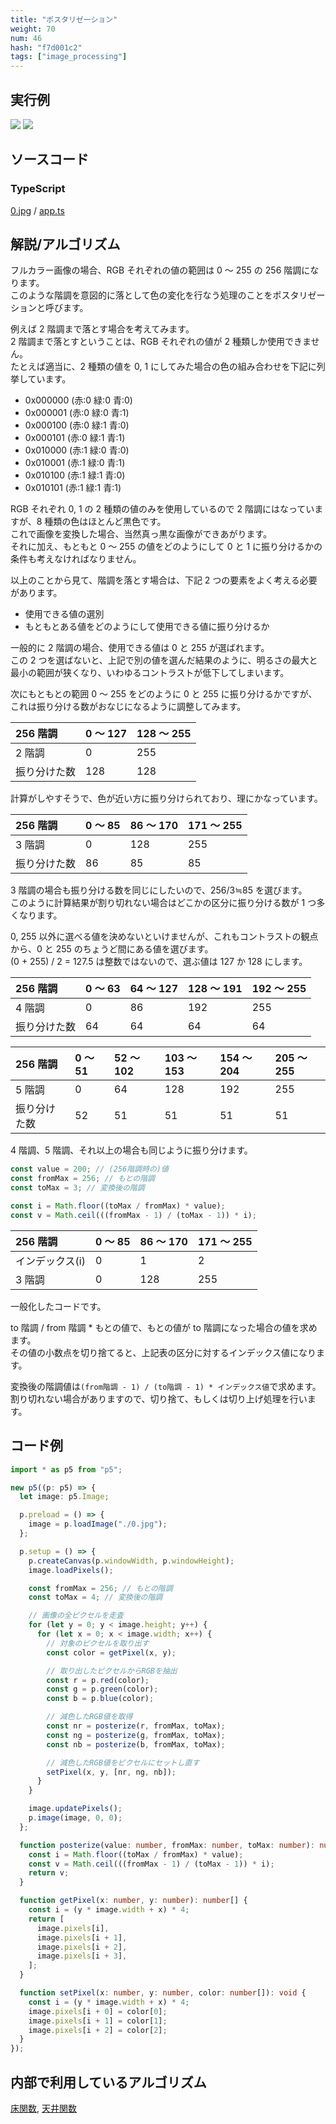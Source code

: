 ```yaml
---
title: "ポスタリゼーション"
weight: 70
num: 46
hash: "f7d001c2"
tags: ["image_processing"]
---
```


## 実行例

![](./static/images/f7d001c2/0.jpg)
![](./static/images/f7d001c2/1.png)

## ソースコード

### TypeScript

[0.jpg](./static/code/f7d001c2/0.jpg) / [app.ts](./static/code/f7d001c2/app.ts)

## 解説/アルゴリズム

フルカラー画像の場合、RGB それぞれの値の範囲は 0 ～ 255 の 256 階調になります。  
このような階調を意図的に落として色の変化を行なう処理のことをポスタリゼーションと呼びます。

例えば 2 階調まで落とす場合を考えてみます。  
2 階調まで落とすということは、RGB それぞれの値が 2 種類しか使用できません。  
たとえば適当に、2 種類の値を 0, 1 にしてみた場合の色の組み合わせを下記に列挙しています。

- 0x000000 (赤:0 緑:0 青:0)
- 0x000001 (赤:0 緑:0 青:1)
- 0x000100 (赤:0 緑:1 青:0)
- 0x000101 (赤:0 緑:1 青:1)
- 0x010000 (赤:1 緑:0 青:0)
- 0x010001 (赤:1 緑:0 青:1)
- 0x010100 (赤:1 緑:1 青:0)
- 0x010101 (赤:1 緑:1 青:1)

RGB それぞれ 0, 1 の 2 種類の値のみを使用しているので 2 階調にはなっていますが、8 種類の色はほとんど黒色です。  
これで画像を変換した場合、当然真っ黒な画像ができあがります。  
それに加え、もともと 0 ～ 255 の値をどのようにして 0 と 1 に振り分けるかの条件も考えなければなりません。

以上のことから見て、階調を落とす場合は、下記 2 つの要素をよく考える必要があります。

- 使用できる値の選別
- もともとある値をどのようにして使用できる値に振り分けるか

一般的に 2 階調の場合、使用できる値は 0 と 255 が選ばれます。  
この 2 つを選ばないと、上記で別の値を選んだ結果のように、明るさの最大と最小の範囲が狭くなり、いわゆるコントラストが低下してしまいます。

次にもともとの範囲 0 ～ 255 をどのように 0 と 255 に振り分けるかですが、これは振り分ける数がおなじになるように調整してみます。

| 256 階調     | 0 ～ 127 | 128 ～ 255 |
| :----------- | :------- | :--------- |
| 2 階調       | 0        | 255        |
| 振り分けた数 | 128      | 128        |

計算がしやすそうで、色が近い方に振り分けられており、理にかなっています。

| 256 階調     | 0 ～ 85 | 86 ～ 170 | 171 ～ 255 |
| :----------- | :------ | :-------- | :--------- |
| 3 階調       | 0       | 128       | 255        |
| 振り分けた数 | 86      | 85        | 85         |

3 階調の場合も振り分ける数を同じにしたいので、256/3≒85 を選びます。  
このように計算結果が割り切れない場合はどこかの区分に振り分ける数が 1 つ多くなります。

0, 255 以外に選べる値を決めないといけませんが、これもコントラストの観点から、0 と 255 のちょうど間にある値を選びます。  
(0 + 255) / 2 = 127.5 は整数ではないので、選ぶ値は 127 か 128 にします。

| 256 階調     | 0 ～ 63 | 64 ～ 127 | 128 ～ 191 | 192 ～ 255 |
| :----------- | :------ | :-------- | :--------- | :--------- |
| 4 階調       | 0       | 86        | 192        | 255        |
| 振り分けた数 | 64      | 64        | 64         | 64         |

| 256 階調     | 0 ～ 51 | 52 ～ 102 | 103 ～ 153 | 154 ～ 204 | 205 ～ 255 |
| :----------- | :------ | :-------- | :--------- | :--------- | :--------- |
| 5 階調       | 0       | 64        | 128        | 192        | 255        |
| 振り分けた数 | 52      | 51        | 51         | 51         | 51         |

4 階調、5 階調、それ以上の場合も同じように振り分けます。

```typescript
const value = 200; // (256階調時の)値
const fromMax = 256; // もとの階調
const toMax = 3; // 変換後の階調

const i = Math.floor((toMax / fromMax) * value);
const v = Math.ceil(((fromMax - 1) / (toMax - 1)) * i);
```

| 256 階調        | 0 ～ 85 | 86 ～ 170 | 171 ～ 255 |
| :-------------- | :------ | :-------- | :--------- |
| インデックス(i) | 0       | 1         | 2          |
| 3 階調          | 0       | 128       | 255        |

一般化したコードです。

to 階調 / from 階調 \* もとの値で、もとの値が to 階調になった場合の値を求めます。  
その値の小数点を切り捨てると、上記表の区分に対するインデックス値になります。

変換後の階調値は`(from階調 - 1) / (to階調 - 1) * インデックス値`で求めます。  
割り切れない場合がありますので、切り捨て、もしくは切り上げ処理を行います。

## コード例

```typescript
import * as p5 from "p5";

new p5((p: p5) => {
  let image: p5.Image;

  p.preload = () => {
    image = p.loadImage("./0.jpg");
  };

  p.setup = () => {
    p.createCanvas(p.windowWidth, p.windowHeight);
    image.loadPixels();

    const fromMax = 256; // もとの階調
    const toMax = 4; // 変換後の階調

    // 画像の全ピクセルを走査
    for (let y = 0; y < image.height; y++) {
      for (let x = 0; x < image.width; x++) {
        // 対象のピクセルを取り出す
        const color = getPixel(x, y);

        // 取り出したピクセルからRGBを抽出
        const r = p.red(color);
        const g = p.green(color);
        const b = p.blue(color);

        // 減色したRGB値を取得
        const nr = posterize(r, fromMax, toMax);
        const ng = posterize(g, fromMax, toMax);
        const nb = posterize(b, fromMax, toMax);

        // 減色したRGB値をピクセルにセットし直す
        setPixel(x, y, [nr, ng, nb]);
      }
    }

    image.updatePixels();
    p.image(image, 0, 0);
  };

  function posterize(value: number, fromMax: number, toMax: number): number {
    const i = Math.floor((toMax / fromMax) * value);
    const v = Math.ceil(((fromMax - 1) / (toMax - 1)) * i);
    return v;
  }

  function getPixel(x: number, y: number): number[] {
    const i = (y * image.width + x) * 4;
    return [
      image.pixels[i],
      image.pixels[i + 1],
      image.pixels[i + 2],
      image.pixels[i + 3],
    ];
  }

  function setPixel(x: number, y: number, color: number[]): void {
    const i = (y * image.width + x) * 4;
    image.pixels[i + 0] = color[0];
    image.pixels[i + 1] = color[1];
    image.pixels[i + 2] = color[2];
  }
});
```

## 内部で利用しているアルゴリズム

[床関数](/0fd2eac9/), [天井関数](/286b997e/)
